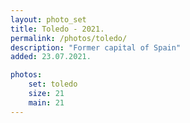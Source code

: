 ```yaml
---
layout: photo_set
title: Toledo - 2021.
permalink: /photos/toledo/
description: "Former capital of Spain"
added: 23.07.2021.

photos:
    set: toledo
    size: 21
    main: 21
---
```

